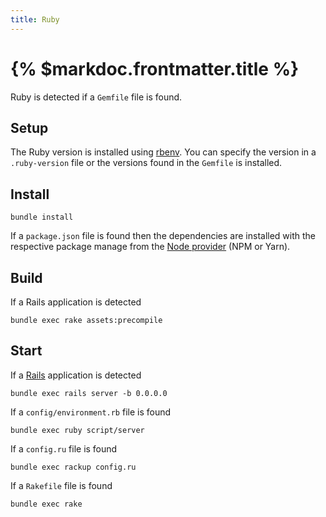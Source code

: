```yaml
---
title: Ruby
---
```


# {% $markdoc.frontmatter.title %}

Ruby is detected if a `Gemfile` file is found.

## Setup

The Ruby version is installed using [rbenv](<[https://rvm.io/](https://github.com/rbenv/rbenv)>). You can specify the version in a `.ruby-version` file or the versions found in the `Gemfile` is installed.

## Install

```
bundle install
```

If a `package.json` file is found then the dependencies are installed with the respective package manage from the [Node provider](/docs/providers/node) (NPM or Yarn).

## Build

If a Rails application is detected

```
bundle exec rake assets:precompile
```

## Start

If a [Rails](https://rubyonrails.org/) application is detected

```
bundle exec rails server -b 0.0.0.0
```

If a `config/environment.rb` file is found

```
bundle exec ruby script/server
```

If a `config.ru` file is found

```
bundle exec rackup config.ru
```

If a `Rakefile` file is found

```
bundle exec rake
```
